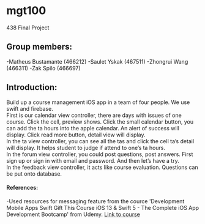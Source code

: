 # mgt100
438 Final Project

## Group members:
-Matheus Bustamante (466212)
-Saulet Yskak (467511)
-Zhongrui Wang (466311)
-Zak Spilo (466697)

## Introduction:
Build up a course management iOS app in a team of four people. We use swift and firebase.<br> 
First is our calendar view controller, there are days with issues of one course. Click the cell, preview shows. Click the small calendar button, you can add the ta hours into the apple calendar. An alert of success  will display. Click read more button, detail view will display.<br> 
In the ta view controller, you can see all the tas and click the cell ta’s detail will display. It helps student to judge if attend to one’s ta hours.<br> 
In the forum view controller, you could post questions, post answers. First sign up or sign in with email and password. And then let’s have a try. <br> 
In the feedback view controller, it acts like course evaluation. Questions can be put onto database. <br> 


#### References:
-Used resources for messaging feature from the cource 'Development Mobile Apps Swift Gift This Course iOS 13 & Swift 5 - The Complete iOS App Development Bootcamp' from Udemy. 
[Link to course](https://www.udemy.com/course/ios-13-app-development-bootcamp/)
